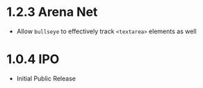 # 1.2.3 Arena Net

- Allow `bullseye` to effectively track `<textarea>` elements as well

# 1.0.4 IPO

- Initial Public Release
